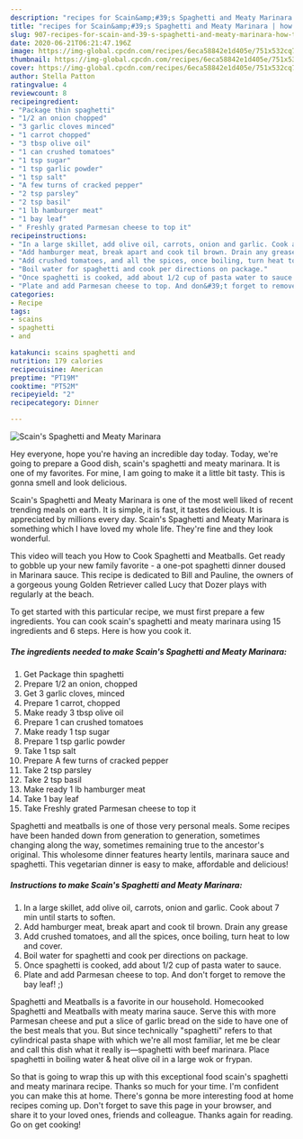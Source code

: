 ```yaml
---
description: "recipes for Scain&amp;#39;s Spaghetti and Meaty Marinara | how to make the best Scain&amp;#39;s Spaghetti and Meaty Marinara"
title: "recipes for Scain&amp;#39;s Spaghetti and Meaty Marinara | how to make the best Scain&amp;#39;s Spaghetti and Meaty Marinara"
slug: 907-recipes-for-scain-and-39-s-spaghetti-and-meaty-marinara-how-to-make-the-best-scain-and-39-s-spaghetti-and-meaty-marinara
date: 2020-06-21T06:21:47.196Z
image: https://img-global.cpcdn.com/recipes/6eca58842e1d405e/751x532cq70/scains-spaghetti-and-meaty-marinara-recipe-main-photo.jpg
thumbnail: https://img-global.cpcdn.com/recipes/6eca58842e1d405e/751x532cq70/scains-spaghetti-and-meaty-marinara-recipe-main-photo.jpg
cover: https://img-global.cpcdn.com/recipes/6eca58842e1d405e/751x532cq70/scains-spaghetti-and-meaty-marinara-recipe-main-photo.jpg
author: Stella Patton
ratingvalue: 4
reviewcount: 8
recipeingredient:
- "Package thin spaghetti"
- "1/2 an onion chopped"
- "3 garlic cloves minced"
- "1 carrot chopped"
- "3 tbsp olive oil"
- "1 can crushed tomatoes"
- "1 tsp sugar"
- "1 tsp garlic powder"
- "1 tsp salt"
- "A few turns of cracked pepper"
- "2 tsp parsley"
- "2 tsp basil"
- "1 lb hamburger meat"
- "1 bay leaf"
- " Freshly grated Parmesan cheese to top it"
recipeinstructions:
- "In a large skillet, add olive oil, carrots, onion and garlic. Cook about 7 min until starts to soften."
- "Add hamburger meat, break apart and cook til brown. Drain any grease"
- "Add crushed tomatoes, and all the spices, once boiling, turn heat to low and cover."
- "Boil water for spaghetti and cook per directions on package."
- "Once spaghetti is cooked, add about 1/2 cup of pasta water to sauce."
- "Plate and add Parmesan cheese to top. And don&#39;t forget to remove the bay leaf! ;)"
categories:
- Recipe
tags:
- scains
- spaghetti
- and

katakunci: scains spaghetti and 
nutrition: 179 calories
recipecuisine: American
preptime: "PT19M"
cooktime: "PT52M"
recipeyield: "2"
recipecategory: Dinner

---
```



![Scain&#39;s Spaghetti and Meaty Marinara](https://img-global.cpcdn.com/recipes/6eca58842e1d405e/751x532cq70/scains-spaghetti-and-meaty-marinara-recipe-main-photo.jpg)

Hey everyone, hope you're having an incredible day today. Today, we're going to prepare a Good dish, scain&#39;s spaghetti and meaty marinara. It is one of my favorites. For mine, I am going to make it a little bit tasty. This is gonna smell and look delicious.

Scain&#39;s Spaghetti and Meaty Marinara is one of the most well liked of recent trending meals on earth. It is simple, it is fast, it tastes delicious. It is appreciated by millions every day. Scain&#39;s Spaghetti and Meaty Marinara is something which I have loved my whole life. They're fine and they look wonderful.

This video will teach you How to Cook Spaghetti and Meatballs. Get ready to gobble up your new family favorite - a one-pot spaghetti dinner doused in Marinara sauce. This recipe is dedicated to Bill and Pauline, the owners of a gorgeous young Golden Retriever called Lucy that Dozer plays with regularly at the beach.


To get started with this particular recipe, we must first prepare a few ingredients. You can cook scain&#39;s spaghetti and meaty marinara using 15 ingredients and 6 steps. Here is how you cook it.

<!--inarticleads1-->

##### The ingredients needed to make Scain&#39;s Spaghetti and Meaty Marinara:

1. Get Package thin spaghetti
1. Prepare 1/2 an onion, chopped
1. Get 3 garlic cloves, minced
1. Prepare 1 carrot, chopped
1. Make ready 3 tbsp olive oil
1. Prepare 1 can crushed tomatoes
1. Make ready 1 tsp sugar
1. Prepare 1 tsp garlic powder
1. Take 1 tsp salt
1. Prepare A few turns of cracked pepper
1. Take 2 tsp parsley
1. Take 2 tsp basil
1. Make ready 1 lb hamburger meat
1. Take 1 bay leaf
1. Take  Freshly grated Parmesan cheese to top it


Spaghetti and meatballs is one of those very personal meals. Some recipes have been handed down from generation to generation, sometimes changing along the way, sometimes remaining true to the ancestor&#39;s original. This wholesome dinner features hearty lentils, marinara sauce and spaghetti. This vegetarian dinner is easy to make, affordable and delicious! 

<!--inarticleads2-->

##### Instructions to make Scain&#39;s Spaghetti and Meaty Marinara:

1. In a large skillet, add olive oil, carrots, onion and garlic. Cook about 7 min until starts to soften.
1. Add hamburger meat, break apart and cook til brown. Drain any grease
1. Add crushed tomatoes, and all the spices, once boiling, turn heat to low and cover.
1. Boil water for spaghetti and cook per directions on package.
1. Once spaghetti is cooked, add about 1/2 cup of pasta water to sauce.
1. Plate and add Parmesan cheese to top. And don&#39;t forget to remove the bay leaf! ;)


Spaghetti and Meatballs is a favorite in our household. Homecooked Spaghetti and Meatballs with meaty marina sauce. Serve this with more Parmesan cheese and put a slice of garlic bread on the side to have one of the best meals that you. But since technically &#34;spaghetti&#34; refers to that cylindrical pasta shape with which we&#39;re all most familiar, let me be clear and call this dish what it really is—spaghetti with beef marinara. Place spaghetti in boiling water &amp; heat olive oil in a large wok or frypan. 

So that is going to wrap this up with this exceptional food scain&#39;s spaghetti and meaty marinara recipe. Thanks so much for your time. I'm confident you can make this at home. There's gonna be more interesting food at home recipes coming up. Don't forget to save this page in your browser, and share it to your loved ones, friends and colleague. Thanks again for reading. Go on get cooking!
